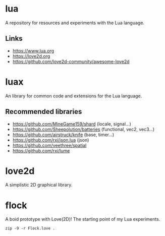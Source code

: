 lua
===

A repository for resources and experiments with the Lua language.

Links
-----

- https://www.lua.org
- https://love2d.org
- https://github.com/love2d-community/awesome-love2d

luax
====

An library for common code and extensions for the Lua language.

Recommended libraries
---------------------

- https://github.com/MineGame159/shard (locale, signal...)
- https://github.com/Sheepolution/batteries (functional, vec2, vec3...)
- https://github.com/airstruck/knife (base, timer...)
- https://github.com/rxi/json.lua (json)
- https://github.com/veethree/spatial
- https://github.com/rxi/lume

love2d
======

A simplistic 2D graphical library.

flock
=====

A boid prototype with Love(2D)!
The starting point of my Lua experiments.

```
zip -9 -r Flock.love .
```
